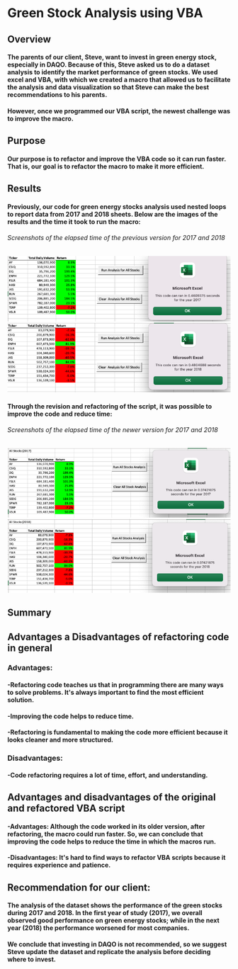 # Green Stock Analysis using VBA
 
## Overview

#### The parents of our client, Steve, want to invest in green energy stock, especially in DAQO. Because of this, Steve asked us to do a dataset analysis to identify the market performance of green stocks. We used excel and VBA, with which we created a macro that allowed us to facilitate the analysis and data visualization so that Steve can make the best recommendations to his parents.
#### However, once we programmed our VBA script, the newest challenge was to improve the macro.

## Purpose
#### Our purpose is to refactor and improve the VBA code so it can run faster. That is, our goal is to refactor the macro to make it more efficient.

## Results
#### Previously, our code for green energy stocks analysis used nested loops to report data from 2017 and 2018 sheets. Below are the images of the results and the time it took to run the macro:

###### _Screenshots of the elapsed time of the previous version for 2017 and 2018_

![Alt text](/module2_2017.png "imagen0")
![Alt text](/module2_2018.png "imagen1")

#### Through the revision and refactoring of the script, it was possible to improve the code and reduce time:

###### _Screenshots of the elapsed time of the newer version for 2017 and 2018_

![Alt text](/challenge_2017.png "imagen3")
![Alt text](/challenge_2018.png "imagen4")

## Summary

## Advantages a Disadvantages of refactoring code in general
### Advantages:
#### -Refactoring code teaches us that in programming there are many ways to solve problems. It's always important to find the most efficient solution.
#### -Improving the code helps to reduce time.
#### -Refactoring is fundamental to making the code more efficient because it looks cleaner and more structured.
### Disadvantages:
#### -Code refactoring requires a lot of time, effort, and understanding.

## Advantages and disadvantages of the original and refactored VBA script
#### -Advantages: Although the code worked in its older version, after refactoring, the macro could run faster. So, we can conclude that improving the code helps to reduce the time in which the macros run.
#### -Disadvantages: It's hard to find ways to refactor VBA scripts because it requires experience and patience.

## Recommendation for our client:
#### The analysis of the dataset shows the performance of the green stocks during 2017 and 2018. In the first year of study (2017), we overall observed good performance on green energy stocks; while in the next year (2018) the performance worsened for most companies.
#### We conclude that investing in DAQO is not recommended, so we suggest Steve update the dataset and replicate the analysis before deciding where to invest.
